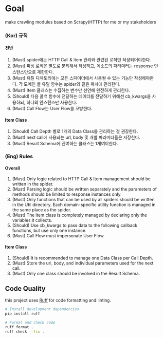 # Goal
make crawling modules based on Scrapy(HTTP) for me or my stakeholders

### (Kor) 규칙 
#### 전반
1. (Must) spider에는 HTTP Call & Item 관리와 관련된 로직만 작성되어야한다.
2. (Must) 파싱 로직은 별도로 분리해서 작성하고, 메소드의 파라미터는 response 인스턴스만으로 제한한다.
3. (Must) 유틸 디렉토리에는 모든 스파이더에서 사용될 수 있는 기능만 작성해야한다. 각 도메인 별 유틸 함수는 spider와 같은 위치에 관리한다.
4. (Must) Item 클래스는 수집하는 변수만 선언해 완전하게 관리한다. 
5. (Should) 다음 콜백 함수에 전달하는 데이터를 전달하기 위해선 cb_kwargs을 사용하되, 하나의 인스턴스만 사용한다.
6. (Must) Call Flow는 User Flow를 모방한다.

#### Item Class
1. (Should) Call Depth 별로 1개의 Data Class를 관리하는 걸 권장한다.
2. (Must) next call에 사용되는 url, body 및 개별 파라미터들은 저장한다.
3. (Must) Result Schema에 관여하는 클래스는 1개여야한다.

### (Eng) Rules
#### Overall
1. (Must) Only logic related to HTTP Call & Item management should be written in the spider.
2. (Must) Parsing logic should be written separately and the parameters of methods should be limited to response instances only.
3. (Must) Only functions that can be used by all spiders should be written in the Util directory. Each domain-specific utility function is managed in the same place as the spider.
4. (Must) The Item class is completely managed by declaring only the variables it collects.
5. (Should) Use cb_kwargs to pass data to the following callback functions, but use only one instance.
6. (Must) Call Flow must impersonate User Flow.

#### Item Class
1. (Should) It is recommended to manage one Data Class per Call Depth.
2. (Must) Store the url, body, and individual parameters used for the next call.
3. (Must) Only one class should be involved in the Result Schema.

## Code Quality
this project uses [Ruff](https://github.com/astral-sh/ruff) for code formatting and linting.

```bash
# Install development dependencies
pip install ruff

# Format and check code
ruff format .
ruff check --fix .
```
